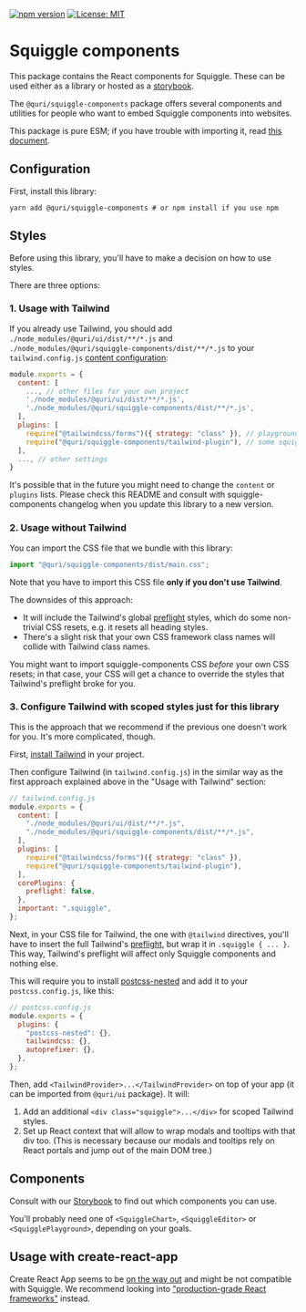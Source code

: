[![npm version](https://badge.fury.io/js/@quri%2Fsquiggle-components.svg)](https://www.npmjs.com/package/@quri/squiggle-components)
[![License: MIT](https://img.shields.io/badge/License-MIT-yellow.svg)](https://github.com/quantified-uncertainty/squiggle/blob/develop/LICENSE)

# Squiggle components

This package contains the React components for Squiggle. These can be used either as a library or hosted as a [storybook](https://storybook.js.org/).

The `@quri/squiggle-components` package offers several components and utilities for people who want to embed Squiggle components into websites.

This package is pure ESM; if you have trouble with importing it, read [this document](https://gist.github.com/sindresorhus/a39789f98801d908bbc7ff3ecc99d99c).

## Configuration

First, install this library:

```
yarn add @quri/squiggle-components # or npm install if you use npm
```

## Styles

Before using this library, you'll have to make a decision on how to use styles.

There are three options:

### 1. Usage with Tailwind

If you already use Tailwind, you should add `./node_modules/@quri/ui/dist/**/*.js` and `./node_modules/@quri/squiggle-components/dist/**/*.js` to your `tailwind.config.js` [content configuration](https://tailwindcss.com/docs/content-configuration):

```js
module.exports = {
  content: [
    ..., // other files for your own project
    './node_modules/@quri/ui/dist/**/*.js',
    './node_modules/@quri/squiggle-components/dist/**/*.js',
  ],
  plugins: [
    require("@tailwindcss/forms")({ strategy: "class" }), // playground settings use tailwind forms
    require("@quri/squiggle-components/tailwind-plugin"), // some squiggle-components styles extend the default Tailwind's theme
  ],
  ..., // other settings
}
```

It's possible that in the future you might need to change the `content` or `plugins` lists. Please check this README and consult with squiggle-components changelog when you update this library to a new version.

### 2. Usage without Tailwind

You can import the CSS file that we bundle with this library:

```js
import "@quri/squiggle-components/dist/main.css";
```

Note that you have to import this CSS file **only if you don't use Tailwind**.

The downsides of this approach:

- It will include the Tailwind's global [preflight](https://tailwindcss.com/docs/preflight) styles, which do some non-trivial CSS resets, e.g. it resets all heading styles.
- There's a slight risk that your own CSS framework class names will collide with Tailwind class names.

You might want to import squiggle-components CSS _before_ your own CSS resets; in that case, your CSS will get a chance to override the styles that Tailwind's preflight broke for you.

### 3. Configure Tailwind with scoped styles just for this library

This is the approach that we recommend if the previous one doesn't work for you. It's more complicated, though.

First, [install Tailwind](https://tailwindcss.com/docs/installation) in your project.

Then configure Tailwind (in `tailwind.config.js`) in the similar way as the first approach explained above in the "Usage with Tailwind" section:

```js
// tailwind.config.js
module.exports = {
  content: [
    "./node_modules/@quri/ui/dist/**/*.js",
    "./node_modules/@quri/squiggle-components/dist/**/*.js",
  ],
  plugins: [
    require("@tailwindcss/forms")({ strategy: "class" }),
    require("@quri/squiggle-components/tailwind-plugin"),
  ],
  corePlugins: {
    preflight: false,
  },
  important: ".squiggle",
};
```

Next, in your CSS file for Tailwind, the one with `@tailwind` directives, you'll have to insert the full Tailwind's [preflight](https://unpkg.com/tailwindcss@3.3.2/src/css/preflight.css), but wrap it in `.squiggle { ... }`. This way, Tailwind's preflight will affect only Squiggle components and nothing else.

This will require you to install [postcss-nested](https://github.com/postcss/postcss-nested) and add it to your `postcss.config.js`, like this:

```js
// postcss.config.js
module.exports = {
  plugins: {
    "postcss-nested": {},
    tailwindcss: {},
    autoprefixer: {},
  },
};
```

Then, add `<TailwindProvider>...</TailwindProvider>` on top of your app (it can be imported from `@quri/ui` package). It will:

1. Add an additional `<div class="squiggle">...</div>` for scoped Tailwind styles.
2. Set up React context that will allow to wrap modals and tooltips with that div too. (This is necessary because our modals and tooltips rely on React portals and jump out of the main DOM tree.)

## Components

Consult with our [Storybook](https://components.squiggle-language.com/) to find out which components you can use.

You'll probably need one of `<SquiggleChart>`, `<SquiggleEditor>` or `<SquigglePlayground>`, depending on your goals.

## Usage with create-react-app

Create React App seems to be [on the way out](https://github.com/reactjs/react.dev/pull/5487#issuecomment-1409720741) and might be not compatible with Squiggle. We recommend looking into ["production-grade React frameworks"](https://react.dev/learn/start-a-new-react-project#production-grade-react-frameworks) instead.
